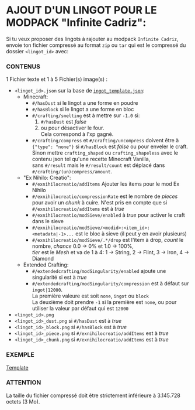 AJOUT D'UN LINGOT POUR LE MODPACK "Infinite Cadriz":
====================================================

Si tu veux proposer des lingots à rajouter au modpack `Infinite Cadriz`, envoie ton fichier compressé au format `zip` ou `tar` qui est le compressé du dossier `<lingot_id>` avec:

### CONTENUS

1 Fichier texte et 1 à 5 Fichier(s) image(s) :

- `<lingot_id>.json` sur la base de [`ingot_template.json`](./ingot_template.json):
	- Minecraft:
		- `#/hasDust` si le lingot a une forme en poudre
		- `#/hasBlock` si le lingot a une forme en bloc
		- `#/crafting/smelting` est à mettre sur `-1.0` si:
			1) `#/hasDust` est *false*
			2) ou pour désactiver le four.  
			Cela correspond à l'xp gagné.
		- `#/crafting/compress` et `#/crafting/uncompress` doivent être à `{"type": "none"}` si `#/hasBlock` est *false* ou pour enveler le craft.  
			Sinon mettre `crafting_shaped` ou `crafting_shapeless` avec le contenu json tel qu'une recette Minecraft Vanilla,  
			sans `#/result` mais le `#/result/count` est déplacé dans `#/crafting/(un)compress/amount`.
	- "Ex Nihilo: Creatio":
		- `#/exnihilocreatio/addItems` Ajouter les items pour le mod Ex Nihilo
		- `#/exnihilocreatio/compressionRate` est le nombre de *pieces* pour avoir un *chunk* à cuire.
			N'est pris en compte que si `#/exnihilocreatio/addItems` est à *true*
		- `#/exnihilocreatio/modSieve/enabled` à *true* pour activer le craft dans le sieve
		- `#/exnihilocreatio/modSieve/<modid>:<item_id>:<metadata|-1>...` est le bloc à sieve (il peut y en avoir plusieurs)
		- `#/exnihilocreatio/modSieve/.*/drop` est l'item à drop, *count* le nombre, *chance* 0.0 -> 0% et 1.0 -> 100%,  
			*tier* est le *Mesh* et va de 1 à 4: 1 -> String, 2 -> Flint, 3 -> Iron, 4 -> Diamond
	- Extended Crafting:
		- `#/extendedcrafting/modSingularity/enabled` ajoute une singularité si est à *true*
		- `#/extendedcrafting/modSingularity/compression` est à défaut sur `ingot|12000`.  
			La première valeure est soit `none`, `ingot` ou `block`  
			La deuxième doit prendre `-1` si la première est `none`, ou pour utiliser la valeur par défaut qui est `12000`
- `<lingot_id>.png`
- `<lingot_id>_dust.png` si `#/hasDust` est à *true*
- `<lingot_id>_block.png` si `#/hasBlock` est à *true*
- `<lingot_id>_piece.png` si `#/exnihilocreatio/addItems` est à *true*
- `<lingot_id>_chunk.png` si `#/exnihilocreatio/addItems` est à *true*

### EXEMPLE

[Template](./ingot_template.json)

### ATTENTION

La taille du fichier compressé doit être strictement inférieure à 3.145.728 octets (3 Mo).
